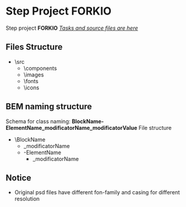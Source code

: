 # Step Project FORKIO

Step project **FORKIO** 
*[Tasks and source files are here](https://gitlab.com/dan-it/groups/js1/tree/master/src/step-project-forkio)*

## Files Structure

- \src
    - \components
    - \images
    - \fonts
    - \icons

## BEM naming structure

Schema for class naming: **BlockName-ElementName_modificatorName_modificatorValue**
File structure 

- \BlockName
    - \_modificatorName
    - \-ElementName
        - \_modificatorName


## Notice

- Original psd files have different fon-family and casing for different resolution